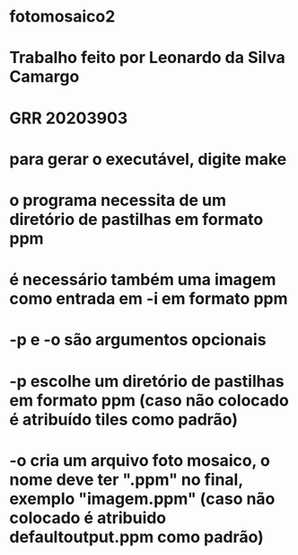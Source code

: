 # fotomosaico2
# Trabalho feito por Leonardo da Silva Camargo
# GRR 20203903
# para gerar o executável, digite make
# o programa necessita de um diretório de pastilhas em formato ppm
# é necessário também uma imagem como entrada em -i em formato ppm
# -p e -o são argumentos opcionais 
# -p escolhe um diretório de pastilhas em formato ppm (caso não colocado é atribuído tiles como padrão)
# -o cria um arquivo foto mosaico, o nome deve ter ".ppm" no final, exemplo "imagem.ppm" (caso não colocado é atribuido defaultoutput.ppm como padrão)
